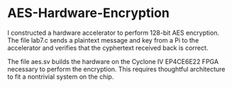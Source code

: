 # AES-Hardware-Encryption

I constructed a hardware accelerator to perform 128-bit AES encryption. The file lab7.c sends a plaintext message and key from a Pi to the accelerator and verifies that the cyphertext received back is correct.

The file aes.sv builds the hardware on the Cyclone IV EP4CE6E22 FPGA necessary to perform the encryption. This requires thoughtful architecture to fit a nontrivial system on the chip.
